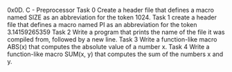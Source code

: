 0x0D. C - Preprocessor
Task 0
Create a header file that defines a macro named SIZE as an abbreviation for the token 1024.
Task 1
create a header file that defines a macro named PI as an abbreviation for the token 3.14159265359
Task 2
Write a program that prints the name of the file it was compiled from, followed by a new line.
Task 3
Write a function-like macro ABS(x) that computes the absolute value of a number x.
Task 4
Write a function-like macro SUM(x, y) that computes the sum of the numbers x and y.

